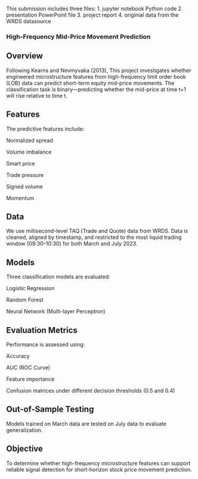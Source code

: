 This submission includes three files: 1. jupyter notebook Python code 2. presentation PowerPoint file 3. project report 4. originial data from the WRDS datasource
### High-Frequency Mid-Price Movement Prediction
## Overview
Following Kearns and Nevmyvaka (2013),
This project investigates whether engineered microstructure features from high-frequency limit order book (LOB) data can predict short-term equity mid-price movements. 
The classification task is binary—predicting whether the mid-price at time t+1 will rise relative to time t.

## Features
The predictive features include:

Normalized spread

Volume imbalance

Smart price

Trade pressure

Signed volume

Momentum

## Data
We use millisecond-level TAQ (Trade and Quote) data from WRDS. Data is cleaned, aligned by timestamp, and restricted to the most liquid trading window (09:30–10:30) for both March and July 2023.

## Models
Three classification models are evaluated:

Logistic Regression

Random Forest

Neural Network (Multi-layer Perceptron)

## Evaluation Metrics
Performance is assessed using:

Accuracy

AUC (ROC Curve)

Feature importance

Confusion matrices under different decision thresholds (0.5 and 0.4)

## Out-of-Sample Testing
Models trained on March data are tested on July data to evaluate generalization.

## Objective
To determine whether high-frequency microstructure features can support reliable signal detection for short-horizon stock price movement prediction.


